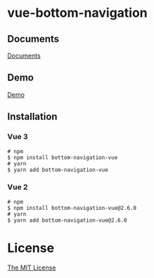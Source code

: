 # vue-bottom-navigation

## Documents

[Documents](https://vue-bottom-navigation.netlify.app/)

## Demo

[Demo](https://vue-bottom-navigation.netlify.app/navigations/)

## Installation

### Vue 3

```shell
# npm
$ npm install bottom-navigation-vue
# yarn
$ yarn add bottom-navigation-vue
```

### Vue 2

```shell
# npm
$ npm install bottom-navigation-vue@2.6.0
# yarn
$ yarn add bottom-navigation-vue@2.6.0
```

# License

[The MIT License](http://opensource.org/licenses/MIT)
